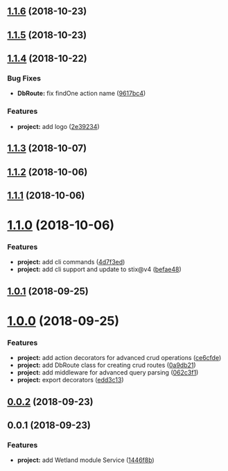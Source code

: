<a name="1.1.6"></a>
## [1.1.6](https://github.com/SpoonX/stix-wetland/compare/v1.1.5...v1.1.6) (2018-10-23)



<a name="1.1.5"></a>
## [1.1.5](https://github.com/SpoonX/stix-wetland/compare/v1.1.4...v1.1.5) (2018-10-23)



<a name="1.1.4"></a>
## [1.1.4](https://github.com/SpoonX/stix-wetland/compare/v1.1.3...v1.1.4) (2018-10-22)


### Bug Fixes

* **DbRoute:** fix findOne action name ([9617bc4](https://github.com/SpoonX/stix-wetland/commit/9617bc4))


### Features

* **project:** add logo ([2e39234](https://github.com/SpoonX/stix-wetland/commit/2e39234))



<a name="1.1.3"></a>
## [1.1.3](https://github.com/SpoonX/stix-wetland/compare/v1.1.2...v1.1.3) (2018-10-07)



<a name="1.1.2"></a>
## [1.1.2](https://github.com/SpoonX/stix-wetland/compare/v1.1.1...v1.1.2) (2018-10-06)



<a name="1.1.1"></a>
## [1.1.1](https://github.com/SpoonX/stix-wetland/compare/v1.1.0...v1.1.1) (2018-10-06)



<a name="1.1.0"></a>
# [1.1.0](https://github.com/SpoonX/stix-wetland/compare/v1.0.1...v1.1.0) (2018-10-06)


### Features

* **project:** add cli commands ([4d7f3ed](https://github.com/SpoonX/stix-wetland/commit/4d7f3ed))
* **project:** add cli support and update to stix@v4 ([befae48](https://github.com/SpoonX/stix-wetland/commit/befae48))



<a name="1.0.1"></a>
## [1.0.1](https://github.com/SpoonX/stix-wetland/compare/v1.0.0...v1.0.1) (2018-09-25)



<a name="1.0.0"></a>
# [1.0.0](https://github.com/SpoonX/stix-wetland/compare/v0.0.2...v1.0.0) (2018-09-25)


### Features

* **project:** add action decorators for advanced crud operations ([ce6cfde](https://github.com/SpoonX/stix-wetland/commit/ce6cfde))
* **project:** add DbRoute class for creating crud routes ([0a9db21](https://github.com/SpoonX/stix-wetland/commit/0a9db21))
* **project:** add middleware for advanced query parsing ([062c3f1](https://github.com/SpoonX/stix-wetland/commit/062c3f1))
* **project:** export decorators ([edd3c13](https://github.com/SpoonX/stix-wetland/commit/edd3c13))



<a name="0.0.2"></a>
## [0.0.2](https://github.com/SpoonX/stix-wetland/compare/v0.0.1...v0.0.2) (2018-09-23)



<a name="0.0.1"></a>
## 0.0.1 (2018-09-23)


### Features

* **project:** add Wetland module Service ([1446f8b](https://github.com/SpoonX/stix-wetland/commit/1446f8b))



